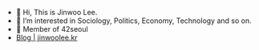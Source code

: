 - 👋 Hi, This is Jinwoo Lee.
- 👀 I’m interested in Sociology, Politics, Economy, Technology and so on.
- 🌱 Member of 42seoul
- [Blog | jinwoolee.kr](http://jinwoolee.kr)
